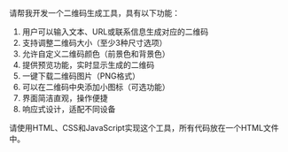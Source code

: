 请帮我开发一个二维码生成工具，具有以下功能：
1. 用户可以输入文本、URL或联系信息生成对应的二维码
2. 支持调整二维码大小（至少3种尺寸选项）
3. 允许自定义二维码颜色（前景色和背景色）
4. 提供预览功能，实时显示生成的二维码
5. 一键下载二维码图片（PNG格式）
6. 可以在二维码中央添加小图标（可选功能）
7. 界面简洁直观，操作便捷
8. 响应式设计，适配不同设备

请使用HTML、CSS和JavaScript实现这个工具，所有代码放在一个HTML文件中。